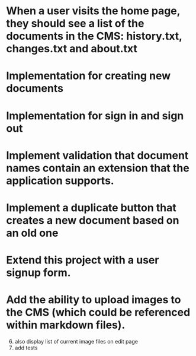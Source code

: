# When a user visits the home page, they should see a list of the documents in the CMS: history.txt, changes.txt and about.txt

<!-- - Each document within the CMS will have a name that includes an extension. -->
<!-- - This extension will determine how the contents of the page are displayed in -->
<!--   later steps. -->
<!---->
<!---->
<!-- 1. make the `public` directory -->
<!-- 2. make the appropriate files in that directory -->
<!-- 3. create a layout for the home page -->
<!-- 4. display the files in the public directory on as an unordered list on the home page -->

# Implementation for creating new documents

<!-- - When a user views the index page, they should see a link that says "New Document": -->
<!--   1. add a link to index view, that allow for creating a new document -->
<!-- - When a user clicks the "New Document" link, they should be taken to a page with a text input labeled "Add a new document:" and a submit button labeled "Create": -->
<!-- - When a user enters a document name and clicks "Create", they should be redirected to the index page. The name they entered in the form should now appear in the file list. They should see a message that says "$FILENAME was created.", where $FILENAME is the name of the document just created: -->
<!-- -  If a user attempts to create a new document without a name, the form should be re-displayed and a message should say "A name is required.": -->

# Implementation for sign in and sign out

<!-- - When a signed-out user views the index page of the site, they should see a "Sign In" button. -->
<!--   1. add a sign in button to the index page, only if user is not signed in -->

<!-- - When a user clicks the "Sign In" button, they should be taken to a new page with a sign in form. The form should contain a text input labeled "Username" and a password input labeled "Password". The form should also contain a submit button labeled "Sign In": -->
<!---->
<!-- - When a user enters the username "admin" and password "secret" into the sign in form and clicks the "Sign In" button, they should be signed in and redirected to the index page. A message should display that says "Welcome!": -->
<!---->
<!-- - When a user enters any other username and password into the sign in form and clicks the "Sign In" button, the sign in form should be redisplayed and an error message "Invalid credentials" should be shown. The username they entered into the form should appear in the username input. -->
<!---->
<!-- - When a signed-in user views the index page, they should see a message at the bottom of the page that says "Signed in as $USERNAME.", followed by a button labeled "Sign Out". -->
<!---->
<!-- - When a signed-in user clicks this "Sign Out" button, they should be signed out of the application and redirected to the index page of the site. They should see a message that says "You have been signed out.". -->

# Implement validation that document names contain an extension that the application supports.

<!-- - when creating a new document: -->
<!--   - check the file extension -->
<!--   - if it's supported, allow it -->
<!--   - if it isn't, redisplay the page and inform the user of the error. -->

# Implement a duplicate button that creates a new document based on an old one

<!-- - create a duplicate button on the index view -->
<!-- - create a route /duplicate to post when button is clicked -->
<!-- - when call made to post /duplicate, create a new file in /data that is the same -->
<!-- as the original -->
<!--   - call new file $FILE_NAME.copy$COPY_NUMBER.extension -->
<!--   - SUBPROCCESS next_element_id -->
<!--     - check for filename -->
<!--       - if the name + copy + number exists, generate a new name with the number incremented -->
<!--       - if the name + copy already exists, generate a new name that is the same with the number number 2 added -->
<!--       - if the name + copy does not already exist, generate a new name with copy added -->
<!-- - redirect to index -->

# Extend this project with a user signup form.

<!-- 1. add a signup button to the index page -->
<!-- 2. when the button is clicked, direct the user to a page to view a sign up form -->
<!-- 3. the sign up form should contain fields for a username and a password -->
<!-- 4. when this form is submitted, those values should be added to the yaml file -->

# Add the ability to upload images to the CMS (which could be referenced within markdown files).

<!-- 1. Add link to index page, upload image -->
<!-- 2. add post request to upload image -->
<!-- 3. Add instructions to edit page, showing how to reference existing image file with relative link -->
<!-- 4. add ability to view images on new page with get request -->
<!-- 5. add ability to delete images -->
6. also display list of current image files on edit page
7. add tests
